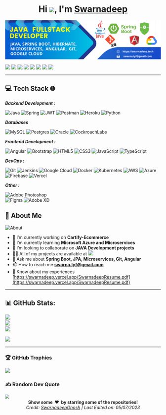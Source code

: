 <h1 align="center">Hi <img src="https://raw.githubusercontent.com/MartinHeinz/MartinHeinz/master/wave.gif" width="30">, I'm <a href=https://swarnadeep.vercel.app/>Swarnadeep</a></h1>

<!--<h3 align="center"> 🌐 Full Stack JAVA Developer 🧑‍💻</h3>-->

![Cover](cover.png)

[<img height="25" src="https://img.shields.io/badge/linkedin-blue.svg?&style=for-the-badge&logo=linkedin&logoColor=white" />][LinkedIn]
[<img height="25" src="https://img.shields.io/badge/GitHub-100000?style=for-the-badge&logo=github&logoColor=white" />][Github]
[<img height="25" src="https://img.shields.io/badge/-Hackerrank-2EC866?style=for-the-badge&logo=HackerRank&logoColor=white" />][Hackerrank]
[<img height="25" src="https://img.shields.io/badge/GeeksforGeeks-298D46?style=for-the-badge&logo=geeksforgeeks&logoColor=white" />][GeekforGeeks]
[<img height="25" src="https://img.shields.io/badge/-LeetCode-FFA116?style=for-the-badge&logo=LeetCode&logoColor=black" />][Leetcode]
[<img height="25" src="https://img.shields.io/badge/dev.to-0A0A0A?style=for-the-badge&logo=devdotto&logoColor=white" />][Dev.to]
[<img height="25" src="https://img.shields.io/badge/Gmail-D14836?style=for-the-badge&logo=gmail&logoColor=white" />][Gmail]
<img height="25" src="https://komarev.com/ghpvc/?username=SwarnadeepGhosh&color=blueviolet" />



___
## 💻 Tech Stack 🌐 

***Backend Development :***

![Java](https://img.shields.io/badge/java-%23ED8B00.svg?style=for-the-badge&logo=java&logoColor=white) 
![Spring](https://img.shields.io/badge/spring-%236DB33F.svg?style=for-the-badge&logo=spring&logoColor=white) 
![JWT](https://img.shields.io/badge/JWT-black?style=for-the-badge&logo=JSON%20web%20tokens) 
![Postman](https://img.shields.io/badge/Postman-FF6C37?style=for-the-badge&logo=postman&logoColor=white) 
![Heroku](https://img.shields.io/badge/heroku-%23430098.svg?style=for-the-badge&logo=heroku&logoColor=white) 
![Python](https://img.shields.io/badge/python-3670A0?style=for-the-badge&logo=python&logoColor=ffdd54) 

***Databases***

![MySQL](https://img.shields.io/badge/mysql-%2300f.svg?style=for-the-badge&logo=mysql&logoColor=white) 
![Postgres](https://img.shields.io/badge/postgres-%23316192.svg?style=for-the-badge&logo=postgresql&logoColor=white) 
![Oracle](https://img.shields.io/badge/Oracle-F80000?style=for-the-badge&logo=oracle&logoColor=white)
![CockroachLabs](https://img.shields.io/badge/Cockroach%20Labs-6933FF?style=for-the-badge&logo=Cockroach%20Labs&logoColor=white) 

***Frontend Development :***

![Angular](https://img.shields.io/badge/angular-%23DD0031.svg?style=for-the-badge&logo=angular&logoColor=white) 
![Bootstrap](https://img.shields.io/badge/bootstrap-%23563D7C.svg?style=for-the-badge&logo=bootstrap&logoColor=white) 
![HTML5](https://img.shields.io/badge/html5-%23E34F26.svg?style=for-the-badge&logo=html5&logoColor=white) 
![CSS3](https://img.shields.io/badge/css3-%231572B6.svg?style=for-the-badge&logo=css3&logoColor=white) 
![JavaScript](https://img.shields.io/badge/javascript-%23323330.svg?style=for-the-badge&logo=javascript&logoColor=%23F7DF1E) 
![TypeScript](https://img.shields.io/badge/typescript-%23007ACC.svg?style=for-the-badge&logo=typescript&logoColor=white) 

***DevOps :***

![Git](https://img.shields.io/badge/GIT-E44C30?style=for-the-badge&logo=git&logoColor=white)
![Jenkins](https://img.shields.io/badge/jenkins-%232C5263.svg?style=for-the-badge&logo=jenkins&logoColor=white) 
![Google Cloud](https://img.shields.io/badge/Google%20Cloud-%234285F4.svg?style=for-the-badge&logo=google-cloud&logoColor=white) 
![Docker](https://img.shields.io/badge/docker-%230db7ed.svg?style=for-the-badge&logo=docker&logoColor=white)
![Kubernetes](https://img.shields.io/badge/kubernetes-%23326ce5.svg?style=for-the-badge&logo=kubernetes&logoColor=white)
![AWS](https://img.shields.io/badge/AWS-%23FF9900.svg?style=for-the-badge&logo=amazon-aws&logoColor=white) 
![Azure](https://img.shields.io/badge/azure-%230072C6.svg?style=for-the-badge&logo=azure-devops&logoColor=white) 
![Firebase](https://img.shields.io/badge/firebase-%23039BE5.svg?style=for-the-badge&logo=firebase) 
![Vercel](https://img.shields.io/badge/vercel-%23000000.svg?style=for-the-badge&logo=vercel&logoColor=white) 

***Other :***

![Adobe Photoshop](https://img.shields.io/badge/adobephotoshop-%2331A8FF.svg?style=for-the-badge&logo=adobephotoshop&logoColor=white) 	
![Figma](https://img.shields.io/badge/figma-%23F24E1E.svg?style=for-the-badge&logo=figma&logoColor=white) 
![Adobe XD](https://img.shields.io/badge/Adobe%20XD-470137?style=for-the-badge&logo=Adobe%20XD&logoColor=#FF61F6) 



## 💫 About Me

![About](https://github-profile-summary-cards.vercel.app/api/cards/profile-details?username=SwarnadeepGhosh&theme=vue)

- 🔭 I’m currently working on **Cartify-Ecommerce**
- 🌱 I’m currently learning **Microsoft Azure and Microservices**
- 👯 I’m looking to collaborate on **JAVA Development projects**
- 👨‍💻 All of my projects are available at [<img height="23" src="https://img.shields.io/badge/Portfolio-%23000000.svg?style=for-the-badge&logo=firefox&logoColor=#FF7139" />][Portfolio]
- 💬 Ask me about **Spring Boot, JPA, Microservices, Git, Angular**
- 📫 How to reach me **swarna.lyf@gmail.com**
- 📄 Know about my experiences [https://swarnadeep.vercel.app/SwarnadeepResume.pdf](https://swarnadeep.vercel.app/SwarnadeepResume.pdf)



---

## 📊 GitHub Stats:
![](https://github-readme-stats.vercel.app/api?username=SwarnadeepGhosh&theme=chartreuse-dark&hide_border=false&include_all_commits=true&count_private=true)<br/>
![](https://github-readme-streak-stats.herokuapp.com/?user=SwarnadeepGhosh&theme=chartreuse-dark&hide_border=false)<br/>
![](https://github-readme-stats.vercel.app/api/top-langs/?username=SwarnadeepGhosh&theme=chartreuse-dark&hide_border=false&include_all_commits=true&count_private=true&layout=compact)

![](https://activity-graph.herokuapp.com/graph?username=SwarnadeepGhosh&theme=minimal)

---

### 🏆 GitHub Trophies

![](https://github-profile-trophy.vercel.app/?username=SwarnadeepGhosh&theme=juicyfresh&no-frame=false&no-bg=false&margin-w=4)



### ✍️ Random Dev Quote
<img src="https://quotes-github-readme.vercel.app/api?type=horizontal&theme=tokyonight" style="zoom: 80%;" />


<!-- Constants -->
[Twitter]: https://twitter.com/swarnadeep_97
[Portfolio]: https://swarnadeep.vercel.app/
[gmail]: mailto:swarna.lyf@gmail.com
[Linkedin]: https://www.linkedin.com/in/swarnadeepghosh/
[Medium]: https://medium.com/@Swarnadeep
[Facebook]: https://www.facebook.com/swarnadeep.ghosh.10
[Hackerrank]: https://www.hackerrank.com/swarna_lyf
[Github]: https://github.com/SwarnadeepGhosh
[Leetcode]: https://leetcode.com/SwarnadeepGhosh
[GeekforGeeks]: https://auth.geeksforgeeks.org/user/swarnadeepghosh
[Dev.to]: https://dev.to/swarnadeepghosh





<div align="center">
<b>Show some &nbsp;❤️&nbsp; by starring some of the repositories!</b><br>
 <i>Credit: <a href="https://github.com/SwarnadeepGhosh">SwarnadeepGhosh</a> | Last Edited on: 05/07/2023</i>
 </div>

